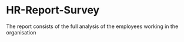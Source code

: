 # HR-Report-Survey
The report consists of the full analysis of the employees working in the organisation
